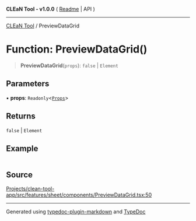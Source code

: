 **CLEaN Tool - v1.0.0** ( [Readme](../README.md) \| API )

***

[CLEaN Tool](../exports.md) / PreviewDataGrid

# Function: PreviewDataGrid()

> **PreviewDataGrid**(`props`): `false` \| `Element`

## Parameters

▪ **props**: `Readonly`\<[`Props`](../private/interfaces/Props.md)\>

## Returns

`false` \| `Element`

## Example

```ts

```

## Source

[Projects/clean-tool-app/src/features/sheet/components/PreviewDataGrid.tsx:50](https://github.com/yuckyh/clean-tool-app/)

***

Generated using [typedoc-plugin-markdown](https://www.npmjs.com/package/typedoc-plugin-markdown) and [TypeDoc](https://typedoc.org/)
